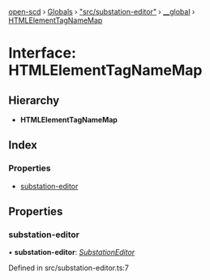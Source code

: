 [open-scd](../README.md) › [Globals](../globals.md) › ["src/substation-editor"](../modules/_src_substation_editor_.md) › [__global](../modules/_src_substation_editor_.__global.md) › [HTMLElementTagNameMap](_src_substation_editor_.__global.htmlelementtagnamemap.md)

# Interface: HTMLElementTagNameMap

## Hierarchy

* **HTMLElementTagNameMap**

## Index

### Properties

* [substation-editor](_src_substation_editor_.__global.htmlelementtagnamemap.md#substation-editor)

## Properties

###  substation-editor

• **substation-editor**: *[SubstationEditor](../classes/_src_substation_editor_.substationeditor.md)*

Defined in src/substation-editor.ts:7
